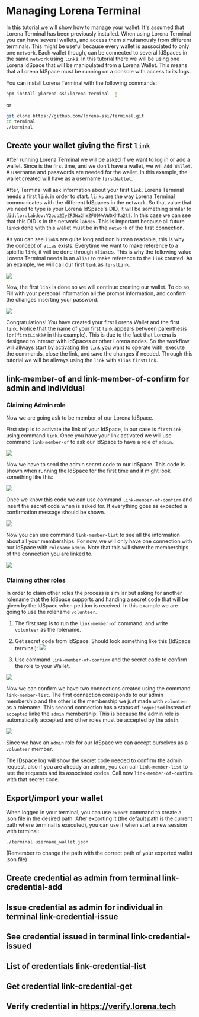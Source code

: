 # Managing Lorena Terminal

In this tutorial we will show how to manage your wallet. It's assumed that Lorena Terminal has been previously installed. When using Lorena Terminal you can have several wallets, and access them simultanously from different terminals. This might be useful because every wallet is aassociated to only one `network`. Each wallet though, can be connected to several IdSpaces in the same `network` using `link`s. In this tutorial there we will be using one Lorena IdSpace that will be manipulated from a Lorena Wallet. This means that a Lorena IdSpace must be running on a console with access to its logs.

You can install Lorena Terminal  with the following commands:

```bash
npm install @lorena-ssi/lorena-terminal -g
```

or 

```bash
git clone https://github.com/lorena-ssi/terminal.git
cd terminal
./terminal
```

## Create your wallet giving the first `link`

After running Lorena Terminal we will be asked if we want to log in or add a wallet. Since is the first time, and we don't have a wallet, we will `Add Wallet`. A username and passwords are needed for the wallet. In this example, the wallet created will have as a username `firstWallet`.

After, Terminal will ask information about your first `link`. Lorena Terminal needs a first `link` in order to start. `links` are the way Lorena Terminal communicates with the different IdSpaces in the network. So that value that we need to type is your Lorena IdSpace's DID, it will be something similar to `did:lor:labdev:Y2pob2IyZFJWa2hYZFU0NWVWOXhTa2t5`. In this case we can see that this DID is in the network `labdev`. This is important because all future `link`s done with this wallet must be in the `network` of the first connection.

As you can see `link`s are quite long and non human readable, this is why the concept of `alias`  exists. Everytime we want to make reference to a spicific `link`, it will be done through `alias`es. This is why the following value Lorena Terminal needs is an `alias` to make reference to the `link` created. As an example, we will call our first `link` as `firstLink`.

![](../images/terminal/terminal_firstWallet_DID.png)

Now, the first `link` is done so we will continue creating our wallet. To do so, Fill with your personal information all the prompt information, and confirm the changes inserting your password.

![](../images/terminal/terminal_firstWallet_personalInfo.png)

Congratulations! You have created your first Lorena Wallet and the first `link`. Notice that the name of your first `link` appears between parenthesis `lor(firstLink)#` in this example). This is due to the fact that Lorena is designed to interact with IdSpaces or other Lorena nodes. So the workflow will allways start by activating the `link` you want to operate with, execute the commands, close the link, and save the changes if needed. Through this tutorial we will be allways using the `link` with `alias` `firstLink`.


## link-member-of and link-member-of-confirm for admin and individual

### Claiming Admin role

Now we are going ask to be member of our Lorena IdSpace.

First step is to activate the link of your IdSpace, in our case is `firstLink`, using command `link`. Once you have your link activated we will use command `link-member-of` to ask our IdSpace to have a role of `admin`.

![](../images/terminal/terminal_linkMemberOf_ADMIN.png)

Now we have to send the admin secret code to our IdSpace. This code is shown when running the IdSpace for the first time and it might look something like this:

![](../images/terminal/idspaceLaunch_adminCode.png)

Once we know this code we can use command `link-member-of-confirm` and insert the secret code when is asked for. If everything goes as expected a confirmation message should be shown.

![](../images/terminal/terminal_kinkMemberOfConfirm_ADMIN.png)

Now you can use command `link-member-list` to see all the information about all your memberships. For now, we will only have one connection with our IdSpace with `roleName` `admin`. Note that this will show the memberships of the connection you are linked to.

![](../images/terminal/terminal_linkMemberList.png)

### Claiming other roles

In order to claim other roles the process is similar but asking for another rolename that the IdSpace supports and handing a secret code that will be given by the IdSpaec when petition is received. In this example we are going to use the rolename `volunteer`.

1. The first step is to run the `link-member-of` command, and write `volunteer` as the rolename.

2. Get secret code from IdSpace. Should look something like this (IdSpace terminal):
![](../images/terminal/terminal_secretCode_VOLUNTEER.png)

3. Use command `link-member-of-confirm` and the secret code to confirm the role to your Wallet.

![](../images/terminal/terminal_addMember_VOLUNTEER.png)

Now we can confirm we have two connections created using the command `link-member-list`. The first connection coresponds to our admin membership and the other is the membership we just made with `volunteer` as a rolename. This second connection has a status of `requested` instead of `accepted` linke the `admin` membership. This is because the admin role is automatically accepted and other roles must be accepted by the `admin`.

![](../images/terminal/terminal_MemberLists_ADMIN_VOLUNTEER.png)

Since we have an `admin` role for our IdSpace we can accept ourselves as a `volunteer` member.

The IDspace log will show the secret code needed to confirm the admin request, also if you are already an admin, you can call `link-member-list` to see the requests and its associated codes. Call now `link-member-of-confirm` with that secret code.

## Export/import your wallet

When logged in your terminal, you can use `export` command to create a json file in the desired path. After exporting it (the default path is the current path where terminal is executed), you can use it when start a new session with terminal:

```shell
./terminal username_wallet.json
```
(Remember to change the path with the correct path of your exported wallet json file)

## Create credential as admin from terminal link-credential-add

## Issue credential as admin for individual in terminal link-credential-issue

## See credential issued in terminal link-credential-issued

## List of credentials link-credential-list

## Get credential link-credential-get

## Verify credential in https://verify.lorena.tech
